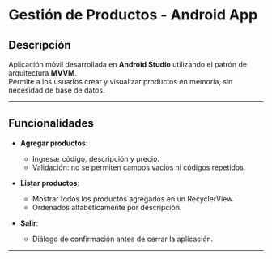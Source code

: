 # Gestión de Productos - Android App

## Descripción
Aplicación móvil desarrollada en **Android Studio** utilizando el patrón de arquitectura **MVVM**.  
Permite a los usuarios crear y visualizar productos en memoria, sin necesidad de base de datos. 

---

## Funcionalidades

- **Agregar productos**:
    - Ingresar código, descripción y precio.
    - Validación: no se permiten campos vacíos ni códigos repetidos.

- **Listar productos**:
    - Mostrar todos los productos agregados en un RecyclerView.
    - Ordenados alfabéticamente por descripción.

- **Salir**:
    - Diálogo de confirmación antes de cerrar la aplicación.

---